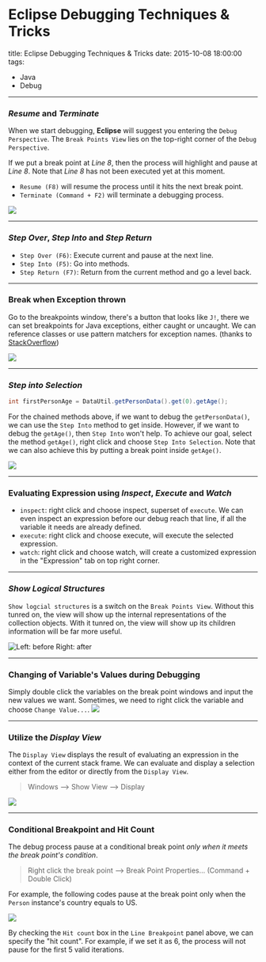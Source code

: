 # Eclipse Debugging Techniques & Tricks
title: Eclipse Debugging Techniques & Tricks
date: 2015-10-08 18:00:00
tags:
- Java
- Debug

---

### *Resume* and *Terminate*

When we start debugging, **Eclipse** will suggest you entering the `Debug Perspective`. The `Break Points View` lies on the top-right corner of the `Debug Perspective`.

If we put a break point at *Line 8*, then the process will highlight and pause at *Line 8*. Note that *Line 8* has not been executed yet at this moment.

- `Resume (F8)` will resume the process until it hits the next break point.
- `Terminate (Command + F2)` will terminate a debugging process.

<!--more-->
![](http://i.imgur.com/6Qf3eHH.png)

----------


### *Step Over*, *Step Into* and *Step Return*

- `Step Over (F6)`: Execute current and pause at the next line.
- `Step Into (F5)`: Go into methods.
- `Step Return (F7)`: Return from the current method and go a level back.

---

### Break when Exception thrown
Go to the breakpoints window, there's a button that looks like `J!`, there we can set breakpoints for Java exceptions, either caught or uncaught. We can reference classes or use pattern matchers for exception names. (thanks to [StackOverflow](http://stackoverflow.com/questions/3066199/break-when-exception-is-thrown))

![](http://i.stack.imgur.com/X84I7.png)

----------

### *Step into Selection*

``` java
int firstPersonAge = DataUtil.getPersonData().get(0).getAge();
```

For the chained methods above, if we want to debug the `getPersonData()`, we can use the `Step Into` method to get inside. However, if we want to debug the `getAge()`, then `Step Into` won't help. To achieve our goal, select the method `getAge()`, right click and choose `Step Into Selection`. Note that we can also achieve this by putting a break point inside `getAge()`.

![](http://i.imgur.com/r3we6ZU.png)


----------


### Evaluating Expression using *Inspect*, *Execute* and *Watch*
- `inspect`: right click and choose inspect, superset of `execute`. We can even inspect an expression before our debug reach that line, if all the variable it needs are already defined.
- `execute`: right click and choose execute, will execute the selected expression.
- `watch`: right click and choose watch, will create a customized expression in the "Expression" tab on top right corner.


----------


### *Show Logical Structures*
`Show logcial structures` is a switch on the `Break Points View`. Without this tunred on, the view will show up the internal representations of the collection objects. With it tunred on, the view will show up its children information will be far more useful.

![Left: before   Right: after](http://i.imgur.com/cGPAL43.png)

----------

### Changing of Variable's Values during Debugging
Simply double click the variables on the break point windows and input the new values we want.  Sometimes, we need to right click the variable and choose `Change Value...`.
![](http://i.imgur.com/7CV3AuJ.png)

----------

### Utilize the *Display View*
The `Display View` displays the result of evaluating an expression in the context of the current stack frame. We can evaluate and display a selection either from the editor or directly from the `Display View`.
> Windows --> Show View --> Display

![](http://i.imgur.com/Xr2TAou.png)


----------

### Conditional Breakpoint and Hit Count

The debug process pause at a conditional break point *only when it meets the break point's condition*.
> Right click the break point --> Break Point Properties... (Command + Double Click)

For example, the following codes pause at the break point only when the `Person` instance's country equals to US.

![](http://i.imgur.com/6AH49tz.png)

By checking the `Hit count` box in the `Line Breakpoint` panel above, we can specify the "hit count". For example, if we set it as 6, the process will not pause for the first 5 valid iterations.